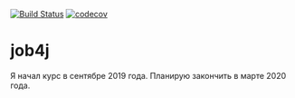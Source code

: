 [![Build Status](https://travis-ci.org/VladimirKovtun/job4j.svg?branch=master)](https://travis-ci.org/VladimirKovtun/job4j)
[![codecov](https://codecov.io/gh/VladimirKovtun/job4j/branch/master/graph/badge.svg)](https://codecov.io/gh/VladimirKovtun/job4j)

# job4j
Я начал курс в сентябре 2019 года. Планирую закончить в марте 2020 года.
